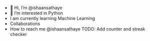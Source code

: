 - 👋 Hi, I’m @ishaansathaye
- 👀 I’m interested in Python
- I am currently learning Machine Learning
- Collaborations
- How to reach me @ishaansathaye
TODO: Add counter and streak checker

<!---
ishaansathaye/ishaansathaye is a ✨ special ✨ repository because its `README.md` (this file) appears on your GitHub profile.
You can click the Preview link to take a look at your changes.
--->
